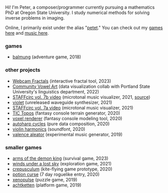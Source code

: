 ---
---

Hi!  I'm Peter, a composer/programmer currently pursuing a mathematics PhD at Oregon State University.
I study numerical methods for solving inverse problems in imaging.

Online, I primarily exist under the alias "[petet](https://twitter.com/retropetet "twitter")."
You can check out my [games here](https://petet.itch.io "itch.io") and [music here](https://soundcloud.com/retropetet "soundcloud").

### games
* [balmung](https://petet.itch.io/balmung) (adventure game, 2018)

### other projects
* [Webcam Fractals](https://petercowal.github.io/webcam-fractals/) (interactive fractal tool, 2023) 
* [Community Vowel Art](https://petercowal.github.io/community-vowel-art/) (data visualization collab with Portland State University's linguistics department, 2022)
* [STAFFcirc vol. 7b video](https://www.youtube.com/watch?v=tl0aWEt5nA0) (microtonal music visualizer, 2021, [source](https://github.com/petercowal/luna-visualizer))
* [violet](https://twitter.com/retropetet/status/1350896880851447809) (unreleased waveguide synthesizer, 2021)
* [STAFFcirc vol. 7a video](https://www.youtube.com/watch?v=bsiOMc4aV-8) (microtonal music visualizer, 2021)
* [TIC Topos](https://petet.itch.io/tic-topos) (fantasy console terrain generator, 2020)
* [voxel renderer](https://tic80.com/play?cart=1229) (fantasy console modeling tool, 2020)
* [autoharp cycles](https://battleofthebits.org/arena/Entry/Autoharp+Cycles/33794/) (pure data composition, 2020)
* [violin harmonics](https://github.com/petercowal/violin-soundfonts) (soundfont, 2020)
* [valence aleator](https://petet.itch.io/valence-aleator) (experimental music generator, 2019)

### smaller games
* [arms of the demon king](https://petet.itch.io/arms-of-the-demon-king) (survival game, 2023)
* [winds under a lost sky](https://petet.itch.io/winds-under-a-lost-sky) (exploration game, 2021)
* [crepusculum](petet.itch.io/crepusculum) (kite-flying game prototype, 2020)
* [potion curse](petet.itch.io/potion-curse) (7 day roguelike entry, 2020)
* [xenopulse](https://xandrakeart.itch.io/xenopulse) (puzzle game, 2019)
* [achtketten](petet.itch.io/achtketten) (platform game, 2019)
